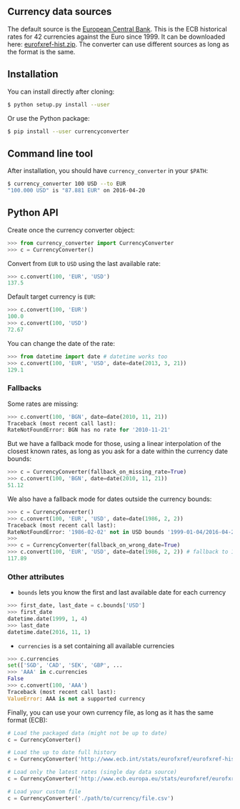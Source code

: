 Currency data sources
---------------------

The default source is the [European Central Bank](http://www.ecb.int/).
This is the ECB historical rates for 42 currencies against the Euro
since 1999. It can be downloaded here:
[eurofxref-hist.zip](http://www.ecb.int/stats/eurofxref/eurofxref-hist.zip).
The converter can use different sources as long as the format is the
same.

Installation
------------

You can install directly after cloning:

```bash
$ python setup.py install --user
```

Or use the Python package:

```bash
$ pip install --user currencyconverter
```

Command line tool
-----------------

After installation, you should have `currency_converter` in your
`$PATH`:

```bash
$ currency_converter 100 USD --to EUR
"100.000 USD" is "87.881 EUR" on 2016-04-20
```

Python API
----------

Create once the currency converter object:

```python
>>> from currency_converter import CurrencyConverter
>>> c = CurrencyConverter()
```

Convert from `EUR` to `USD` using the last available rate:

```python
>>> c.convert(100, 'EUR', 'USD')
137.5
```

Default target currency is `EUR`:

```python
>>> c.convert(100, 'EUR')
100.0
>>> c.convert(100, 'USD')
72.67
```

You can change the date of the rate:

```python
>>> from datetime import date # datetime works too
>>> c.convert(100, 'EUR', 'USD', date=date(2013, 3, 21))
129.1
```

### Fallbacks

Some rates are missing:

```python
>>> c.convert(100, 'BGN', date=date(2010, 11, 21))
Traceback (most recent call last):
RateNotFoundError: BGN has no rate for '2010-11-21'
```

But we have a fallback mode for those, using a linear interpolation of
the closest known rates, as long as you ask for a date within the
currency date bounds:

```python
>>> c = CurrencyConverter(fallback_on_missing_rate=True)
>>> c.convert(100, 'BGN', date=date(2010, 11, 21))
51.12
```

We also have a fallback mode for dates outside the currency bounds:

```python
>>> c = CurrencyConverter()
>>> c.convert(100, 'EUR', 'USD', date=date(1986, 2, 2))
Traceback (most recent call last):
RateNotFoundError: '1986-02-02' not in USD bounds '1999-01-04/2016-04-20'
>>> 
>>> c = CurrencyConverter(fallback_on_wrong_date=True)
>>> c.convert(100, 'EUR', 'USD', date=date(1986, 2, 2)) # fallback to 1999-01-04
117.89
```

### Other attributes

-   `bounds` lets you know the first and last available date for each
    currency

```python
>>> first_date, last_date = c.bounds['USD']
>>> first_date
datetime.date(1999, 1, 4)
>>> last_date
datetime.date(2016, 11, 1)
```

-   `currencies` is a set containing all available currencies

```python
>>> c.currencies
set(['SGD', 'CAD', 'SEK', 'GBP', ...
>>> 'AAA' in c.currencies
False
>>> c.convert(100, 'AAA')
Traceback (most recent call last):
ValueError: AAA is not a supported currency
```

Finally, you can use your own currency file, as long as it has the same
format (ECB):

```python
# Load the packaged data (might not be up to date)
c = CurrencyConverter()

# Load the up to date full history
c = CurrencyConverter('http://www.ecb.int/stats/eurofxref/eurofxref-hist.zip')

# Load only the latest rates (single day data source)
c = CurrencyConverter('http://www.ecb.europa.eu/stats/eurofxref/eurofxref.zip')

# Load your custom file
c = CurrencyConverter('./path/to/currency/file.csv')
```